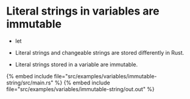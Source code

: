 # Literal strings in variables are immutable

* let

* Literal strings and changeable strings are stored differently in Rust.
* Literal strings stored in a variable are immutable.

{% embed include file="src/examples/variables/immutable-string/src/main.rs" %}
{% embed include file="src/examples/variables/immutable-string/out.out" %}


